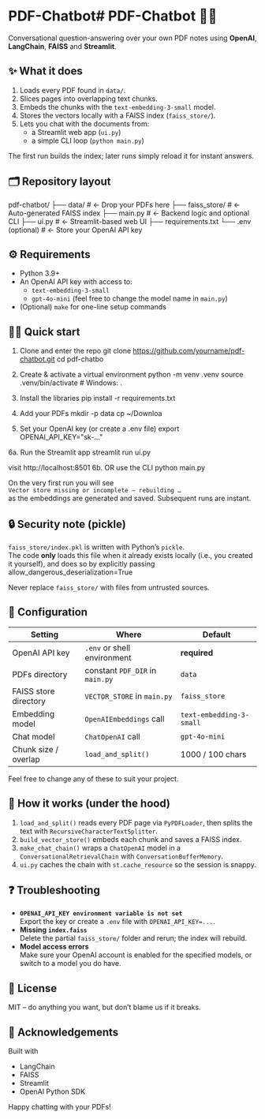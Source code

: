 # PDF-Chatbot# PDF-Chatbot 📂🤖
Conversational question-answering over your own PDF notes using **OpenAI**, **LangChain**, **FAISS** and **Streamlit**.

## ✨ What it does
1. Loads every PDF found in `data/`.
2. Slices pages into overlapping text chunks.
3. Embeds the chunks with the `text-embedding-3-small` model.
4. Stores the vectors locally with a FAISS index (`faiss_store/`).
5. Lets you chat with the documents from:
   * a Streamlit web app (`ui.py`)
   * a simple CLI loop (`python main.py`)

The first run builds the index; later runs simply reload it for instant answers.

## 🗂 Repository layout

pdf-chatbot/
├── data/ # ← Drop your PDFs here
├── faiss_store/ # ← Auto-generated FAISS index
├── main.py # ← Backend logic and optional CLI
├── ui.py # ← Streamlit-based web UI
├── requirements.txt
└── .env (optional) # ← Store your OpenAI API key


## ⚙️ Requirements
* Python 3.9+
* An OpenAI API key with access to:
  * `text-embedding-3-small`
  * `gpt-4o-mini` (feel free to change the model name in `main.py`)
* (Optional) `make` for one-line setup commands

## 🏃‍♂️ Quick start
1. Clone and enter the repo
git clone https://github.com/yourname/pdf-chatbot.git
cd pdf-chatbo

2. Create & activate a virtual environment
python -m venv .venv
source .venv/bin/activate # Windows: .

3. Install the libraries
pip install -r requirements.txt

4. Add your PDFs
mkdir -p data
cp ~/Downloa

5. Set your OpenAI key (or create a .env file)
export OPENAI_API_KEY="sk-..."

6a. Run the Streamlit app
streamlit run ui.py

visit http://localhost:8501
6b. OR use the CLI
python main.py


On the very first run you will see  
`Vector store missing or incomplete – rebuilding …`  
as the embeddings are generated and saved. Subsequent runs are instant.

## 🔒 Security note (pickle)
`faiss_store/index.pkl` is written with Python’s `pickle`.  
The code **only** loads this file when it already exists locally (i.e., you created it yourself), and does so by explicitly passing
allow_dangerous_deserialization=True


Never replace `faiss_store/` with files from untrusted sources.

## 🔧 Configuration
| Setting                   | Where                         | Default                    |
|---------------------------|-------------------------------|----------------------------|
| OpenAI API key            | `.env` or shell environment   | **required**               |
| PDFs directory            | constant `PDF_DIR` in `main.py` | `data`                   |
| FAISS store directory     | `VECTOR_STORE` in `main.py`     | `faiss_store`            |
| Embedding model           | `OpenAIEmbeddings` call         | `text-embedding-3-small` |
| Chat model                | `ChatOpenAI` call               | `gpt-4o-mini`            |
| Chunk size / overlap      | `load_and_split()`              | 1000 / 100 chars          |

Feel free to change any of these to suit your project.

## 📝 How it works (under the hood)
1. `load_and_split()` reads every PDF page via `PyPDFLoader`, then splits the text with `RecursiveCharacterTextSplitter`.
2. `build_vector_store()` embeds each chunk and saves a FAISS index.
3. `make_chat_chain()` wraps a `ChatOpenAI` model in a `ConversationalRetrievalChain` with `ConversationBufferMemory`.
4. `ui.py` caches the chain with `st.cache_resource` so the session is snappy.

## ❓ Troubleshooting
* **`OPENAI_API_KEY environment variable is not set`**  
  Export the key or create a `.env` file with `OPENAI_API_KEY=...`.
* **Missing `index.faiss`**  
  Delete the partial `faiss_store/` folder and rerun; the index will rebuild.
* **Model access errors**  
  Make sure your OpenAI account is enabled for the specified models, or switch to a model you do have.

## 📄 License
MIT – do anything you want, but don’t blame us if it breaks.

## 🙏 Acknowledgements
Built with  
-  LangChain  
-  FAISS  
-  Streamlit  
-  OpenAI Python SDK  

Happy chatting with your PDFs!


